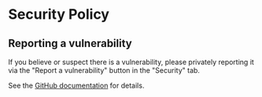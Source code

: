 # Security Policy

## Reporting a vulnerability

If you believe or suspect there is a vulnerability, please privately reporting it via the "Report a vulnerability" button in the "Security" tab.

See the [GitHub documentation](https://docs.github.com/en/code-security/security-advisories/guidance-on-reporting-and-writing-information-about-vulnerabilities/privately-reporting-a-security-vulnerability) for details.

